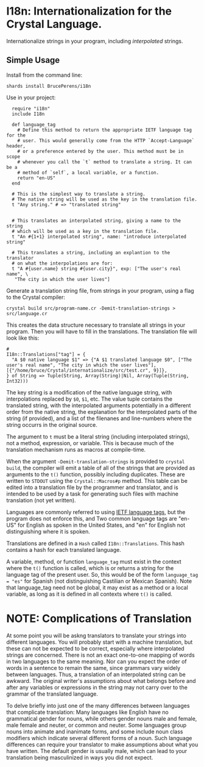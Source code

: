 # I18n: Internationalization for the Crystal Language.
Internationalize strings in your program, including *interpolated* strings.
## Simple Usage
Install from the command line:
```shell
shards install BrucePerens/i18n
```

Use in your project:
```crystal
  require "i18n"
  include I18n

  def language_tag
    # Define this method to return the appropriate IETF language tag for the
    # user. This would generally come from the HTTP `Accept-Language` header,
    # or a preference entered by the user. This method must be in scope
    # whenever you call the `t` method to translate a string. It can be a
    # method of `self`, a local variable, or a function.
    return "en-US"
  end

  # This is the simplest way to translate a string.
  # The native string will be used as the key in the translation file.
  t "Any string." # => "translated string"

  
  # This translates an interpolated string, giving a name to the string
  # which will be used as a key in the translation file.
  t "An #{1+1} interpolated string", name: "introduce interpolated string"

  # This translates a string, including an explantion to the translator
  # on what the interpolations are for:
  t "A #{user.name} string #{user.city}", exp: ["The user's real name", \
   "The city in which the user lives"]
```

Generate a translation string file, from strings
in your program, using a flag to the Crystal compiler:
```shell
crystal build src/program-name.cr -Demit-translation-strings > src/language.cr
```
This creates the data structure necessary to translate all strings in your
program. Then you will have to fill in the translations. The translation file
will look like this:
```crystal
# 
I18n::Translations["tag"] = {
  "A $0 native language $1" => {"A $1 translated language $0", ["The user's real name", "The city in which the user lives"], [{"/home/bruce/Crystal/internationalize/src/test.cr", 9}]},
} of String => Tuple(String, Array(String)|Nil, Array(Tuple(String, Int32)))
```
The key string is a modification of the native language string, with
interpolations replaced by `$0`, `$1`, etc. The value tuple contains the
translated string, with the interpolated arguments potentially in a
different order from the native string, the explanation for the interpolated
parts of the string (if provided), and a list of the filenanes and line-numbers
where the string occurrs in the original source.

The argument to `t` must be a literal string (including interpolated strings),
not a method, expression, or variable. This is because much of the
translation mechanism runs as macros at compile-time.

When the argument `-Demit-translation-strings` is provided to
`crystal build`,
the compiler will emit a table of all of the strings that are provided
as arguments to the `t()` function, possibly including duplicates.
These are written to `STDOUT` using the `Crystal::Macros#p` method.
This table can be edited into a translation file by the
programmer and translator, and is intended to be used by a task for
generating such files with machine translation (not yet written).

Languages are commonly referred to using
[IETF language tags](https://en.wikipedia.org/wiki/IETF_language_tag),
but the program does not enforce this, and 
Two common
language tags are "en-US" for English as spoken in the United States, and
"en" for English not distinguishing where it is spoken.

Translations are defined in a `Hash` called `I18n::Translations`.
This hash contains a hash for each translated language.

A variable, method, or function `language_tag` must exist in the context where
the `t()` function is called, which is or returns a
string for the language tag of the present user. So, this would be of
the form `language_tag = "es"` for Spanish (not distinguishing Castilian
or Mexican Spanish). Note that language_tag need not be global, it may exist
as a method or a local variable, as long as it is defined in all contexts
where `t()` is called.

# NOTE: Complications of Translation

At some point you will be askng translators to translate your strings
into different languages. You will probably start with a machine
translation, but these can not be expected to be correct, especially
where interpolated strings are concerned.
There is not an exact one-to-one mapping of words in two languages to the
same meaning. Nor can you expect the order of words in a sentence to remain
the same, since grammars vary widely between languages.
Thus, a translation of an interpolated string can be awkward. The original
writer's assumptions about what belongs before and after any variables or
expressions in the string may not carry over to the grammar of the
translated language.

To delve briefly into just one of the many differences between languages
that complicate translation:
Many languages like English have no grammatical gender for nouns, while
others gender nouns male and female, male female and neuter, or common
and neuter. Some languages group nouns into animate and inanimate forms,
and some include noun class modifiers which indicate several different
forms of a noun. Such language differences can
require your translator to make assumptions about what you have
written. The default gender is usually male, which can lead to your
translation being masculinized in ways you did not expect.
